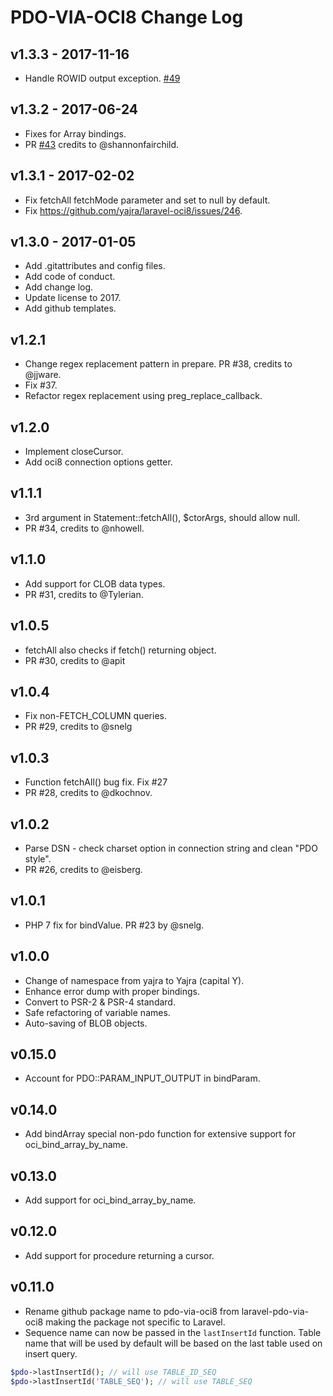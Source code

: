# PDO-VIA-OCI8 Change Log

## v1.3.3 - 2017-11-16
- Handle ROWID output exception. [#49](https://github.com/yajra/pdo-via-oci8/pull/49)

## v1.3.2 - 2017-06-24
- Fixes for Array bindings. 
- PR [#43](https://github.com/yajra/pdo-via-oci8/pull/43) credits to @shannonfairchild.

## v1.3.1 - 2017-02-02
- Fix fetchAll fetchMode parameter and set to null by default.
- Fix https://github.com/yajra/laravel-oci8/issues/246.

## v1.3.0 - 2017-01-05
- Add .gitattributes and config files.
- Add code of conduct.
- Add change log.
- Update license to 2017.
- Add github templates.

## v1.2.1
- Change regex replacement pattern in prepare. PR #38, credits to @jjware.
- Fix #37.
- Refactor regex replacement using preg_replace_callback.

## v1.2.0
- Implement closeCursor. 
- Add oci8 connection options getter.

## v1.1.1
- 3rd argument in Statement::fetchAll(), $ctorArgs, should allow null. 
- PR #34, credits to @nhowell.

## v1.1.0
- Add support for CLOB data types. 
- PR #31, credits to @Tylerian.

## v1.0.5
- fetchAll also checks if fetch() returning object.
- PR #30, credits to @apit

## v1.0.4
- Fix non-FETCH_COLUMN queries.
- PR #29, credits to @snelg

## v1.0.3
- Function fetchAll() bug fix. Fix #27
- PR #28, credits to @dkochnov.

## v1.0.2
- Parse DSN - check charset option in connection string and clean "PDO style".
- PR #26, credits to @eisberg.

## v1.0.1
- PHP 7 fix for bindValue. PR #23 by @snelg.

## v1.0.0
- Change of namespace from yajra to Yajra (capital Y).
- Enhance error dump with proper bindings.
- Convert to PSR-2 & PSR-4 standard.
- Safe refactoring of variable names.
- Auto-saving of BLOB objects.

## v0.15.0
- Account for PDO::PARAM_INPUT_OUTPUT in bindParam.

## v0.14.0
- Add bindArray special non-pdo function for extensive support for oci_bind_array_by_name.

## v0.13.0
- Add support for oci_bind_array_by_name.

## v0.12.0
- Add support for procedure returning a cursor.

## v0.11.0
- Rename github package name to pdo-via-oci8 from laravel-pdo-via-oci8 making the package not specific to Laravel.
- Sequence name can now be passed in the `lastInsertId` function. Table name that will be used by default will be based on the last table used on insert query.
```php
$pdo->lastInsertId(); // will use TABLE_ID_SEQ
$pdo->lastInsertId('TABLE_SEQ'); // will use TABLE_SEQ
```
